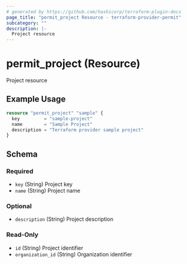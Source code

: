 ```yaml
---
# generated by https://github.com/hashicorp/terraform-plugin-docs
page_title: "permit_project Resource - terraform-provider-permit"
subcategory: ""
description: |-
  Project resource
---
```


# permit_project (Resource)

Project resource

## Example Usage

```terraform
resource "permit_project" "sample" {
  key         = "sample-project"
  name        = "Sample Project"
  description = "Terraform provider sample project"
}
```

<!-- schema generated by tfplugindocs -->
## Schema

### Required

- `key` (String) Project key
- `name` (String) Project name

### Optional

- `description` (String) Project description

### Read-Only

- `id` (String) Project identifier
- `organization_id` (String) Organization identifier


